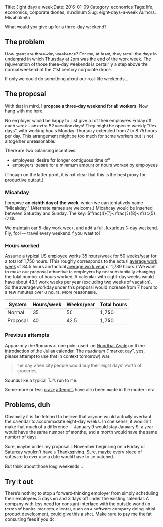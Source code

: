 Title: Eight days a week
Date: 2016-01-09
Category: economics
Tags: life, economics, corporate drones, nundinum
Slug: eight-days-a-week
Authors: Micah Smith

What would you give up for a three-day weekend?

## The problem

How great are three-day weekends? For me, at least, they recall the days in undergrad in
which Thursday at 2pm was the end of the work week. The rejuvenation of those three-day
weekends is certainly a step above the normal weekend of the 21st century corporate drone.

If only we could do something about our real-life weekends...

## The proposal

With that in mind, **I propose a three-day weekend for all workers**. Now hang with me here.

No employer would be happy to just give all of their employees Friday off each week - an
extra 52 vacation days! They might be open to weekly "flex days", with working hours
Monday-Thursday extended from 7 to 8.75 hours per day. This arrangement might be too much
for some workers but is not altogether unreasonable.

There are two balancing incentives:
- employees' desire for longer contiguous time off
- employers' desire for a minimum amount of hours worked by employees

(Though on the latter point, it is not clear that this is the best proxy for productive
output.)

### Micahday

I propose **an eighth day of the week**, which we can tentatively name "Micahday."
(Alternate names are welcome.) Micahday would be inserted between Saturday and Sunday. The
key: $\frac{4}{7}<\frac{5}{8}<\frac{5}{7}$.

We maintain our 5-day work week, and add a full, luxurious 3-day weekend. Fly, fool --
travel every weekend if you want to!

### Hours worked

Assume a typical US employee works 35 hours/week for 50 weeks/year for a total of 1,750 hours. (This roughly
corresponds to the actual [average work
week](http://www.bls.gov/news.release/empsit.t18.htm) of 34.5 hours and actual [average work
year](https://stats.oecd.org/Index.aspx?DataSetCode=ANHRS) of 1,789 hours.) We want to make our
proposal attractive to employers by not substantially changing the total number of hours
worked. A calendar with eight-day weeks would have about 43.5 work weeks per year
(excluding two weeks of vacation). So the average workday under this proposal would increase
from 7 hours to a few minutes over 8 hours. More reasonable.

System   | Hours/week | Weeks/year | Total hours
------   | ---------- | ---------- | -----------
Normal   | 35         | 50         | 1,750
Proposal | 40         | 43.5       | 1,750

### Previous attempts

Apparently the Romans at one point used the [Nundinal
Cycle](https://en.wikipedia.org/wiki/Roman_calendar#Nundinal_cycle) until the introduction
of the Julian calendar. The *nundinum* ("market day", yes, please attempt to use that in context
tomorrow) was
> the day when city people would buy their eight days' worth of groceries.

Sounds like a typical TJ's run to me.

Some more or less [crazy](http://www.theeightdayweek.com/)
[attempts](https://blogs.mentor.com/colinwalls/blog/2009/06/25/the-8-day-week/) have also been
made in the modern era.

## Problems, duh

Obviously it is far-fetched to believe that anyone would actually overhaul the calendar to
accommodate eight-day weeks. In one sense, it wouldn't make that much of a difference --
January 9 would stay January 9, a year would have the same number of months, and a month
would have the same number of days.

Sure, maybe under my proposal a November beginning on a Friday or Saturday wouldn't have a
Thanksgiving. Sure, maybe every piece of software to ever use a date would have to be
patched.

But think about those long weekends...

## Try it out

There's nothing to stop a forward-thinking employer from simply scheduling their employees
5 days on and 3 days off under the existing calendar. A company with less need for constant
interface with the outside world (in terms of banks, markets, clients), such as a software
company doing initial product development, could give this a shot. Make sure to pay me
the fat consulting fees if you do.

